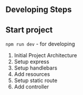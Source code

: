 ## Developing Steps

## Start project
`npm run dev` - for developing

1. Initial Project Architecture
2. Setup express
3. Setup handlebars
4. Add resources
5. Setup static route
6. Add controller
